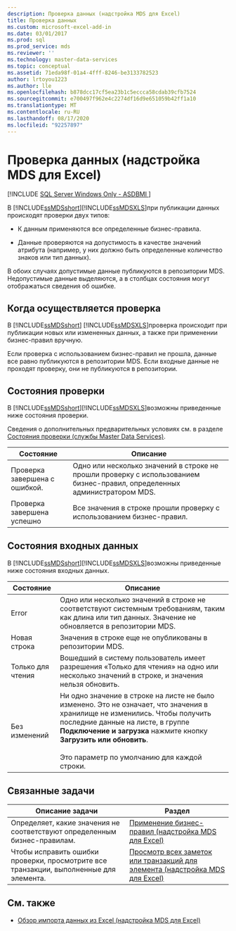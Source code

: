 ```yaml
---
description: Проверка данных (надстройка MDS для Excel)
title: Проверка данных
ms.custom: microsoft-excel-add-in
ms.date: 03/01/2017
ms.prod: sql
ms.prod_service: mds
ms.reviewer: ''
ms.technology: master-data-services
ms.topic: conceptual
ms.assetid: 71eda98f-01a4-4fff-8246-be3133782523
author: lrtoyou1223
ms.author: lle
ms.openlocfilehash: b878dcc17cf5ea23b1c5eccca58cdab39cfb7524
ms.sourcegitcommit: e700497f962e4c2274df16d9e651059b42ff1a10
ms.translationtype: MT
ms.contentlocale: ru-RU
ms.lasthandoff: 08/17/2020
ms.locfileid: "92257897"
---
```

# <a name="validating-data-mds-add-in-for-excel"></a>Проверка данных (надстройка MDS для Excel)

[!INCLUDE [SQL Server Windows Only - ASDBMI ](../../includes/applies-to-version/sql-windows-only-asdbmi.md)]

  В [!INCLUDE[ssMDSshort](../../includes/ssmdsshort-md.md)][!INCLUDE[ssMDSXLS](../../includes/ssmdsxls-md.md)]при публикации данных происходят проверки двух типов:  
  
-   К данным применяются все определенные бизнес-правила.  
  
-   Данные проверяются на допустимость в качестве значений атрибута (например, у них должно быть определенные количество знаков или тип данных).  
  
 В обоих случаях допустимые данные публикуются в репозитории MDS. Недопустимые данные выделяются, а в столбцах состояния могут отображаться сведения об ошибке.  
  
## <a name="when-validation-occurs"></a>Когда осуществляется проверка  
 В [!INCLUDE[ssMDSshort](../../includes/ssmdsshort-md.md)] [!INCLUDE[ssMDSXLS](../../includes/ssmdsxls-md.md)]проверка происходит при публикации новых или измененных данных, а также при применении бизнес-правил вручную.  
  
 Если проверка с использованием бизнес-правил не прошла, данные все равно публикуются в репозитории MDS. Если входные данные не проходят проверку, они не публикуются в репозитории.  
  
## <a name="validation-statuses"></a>Состояния проверки  
 В [!INCLUDE[ssMDSshort](../../includes/ssmdsshort-md.md)][!INCLUDE[ssMDSXLS](../../includes/ssmdsxls-md.md)]возможны приведенные ниже состояния проверки.  
  
 Сведения о дополнительных предварительных условиях см. в разделе [Состояния проверки (службы Master Data Services)](../../master-data-services/validation-statuses-master-data-services.md).  
  
|Состояние|Описание|  
|------------|-----------------|  
|Проверка завершена с ошибкой.|Одно или несколько значений в строке не прошли проверку с использованием бизнес-правил, определенных администратором MDS.|  
|Проверка завершена успешно|Все значения в строке прошли проверку с использованием бизнес-правил.|  
  
## <a name="input-statuses"></a>Состояния входных данных  
 В [!INCLUDE[ssMDSshort](../../includes/ssmdsshort-md.md)][!INCLUDE[ssMDSXLS](../../includes/ssmdsxls-md.md)]возможны приведенные ниже состояния входных данных.  
  
|Состояние|Описание|  
|------------|-----------------|  
|Error|Одно или несколько значений в строке не соответствуют системным требованиям, таким как длина или тип данных. Значение не обновляется в репозитории MDS.|  
|Новая строка|Значения в строке еще не опубликованы в репозитории MDS.|  
|Только для чтения|Вошедший в систему пользователь имеет разрешения «Только для чтения» на одно или несколько значений в строке, и значения нельзя обновить.|  
|Без изменений|Ни одно значение в строке на листе не было изменено. Это не означает, что значения в хранилище не изменились. Чтобы получить последние данные на листе, в группе **Подключение и загрузка** нажмите кнопку **Загрузить или обновить**.<br /><br /> Это параметр по умолчанию для каждой строки.|  
  
## <a name="related-tasks"></a>Связанные задачи  
  
|Описание задачи|Раздел|  
|----------------------|-----------|  
|Определяет, какие значения не соответствуют определенным бизнес-правилам.|[Применение бизнес-правил (надстройка MDS для Excel)](../../master-data-services/microsoft-excel-add-in/apply-business-rules-mds-add-in-for-excel.md)|  
|Чтобы исправить ошибки проверки, просмотрите все транзакции, выполненные для элемента.|[Просмотр всех заметок или транзакций для элемента (надстройка MDS для Excel)](../../master-data-services/microsoft-excel-add-in/view-all-annotations-or-transactions-for-a-member-mds-add-in-for-excel.md)|  
  
## <a name="related-content"></a>См. также  
  
-   [Обзор импорта данных из Excel (надстройка MDS для Excel)](../../master-data-services/microsoft-excel-add-in/overview-importing-data-from-excel-mds-add-in-for-excel.md)  
  
  
